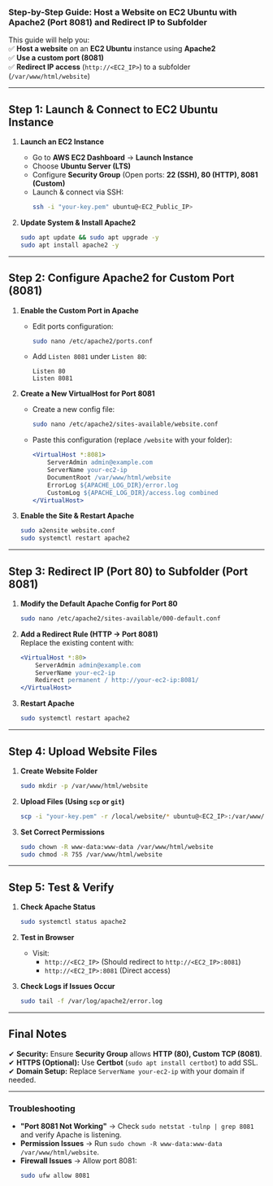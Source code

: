 ### **Step-by-Step Guide: Host a Website on EC2 Ubuntu with Apache2 (Port 8081) and Redirect IP to Subfolder**  

This guide will help you:  
✅ **Host a website** on an **EC2 Ubuntu** instance using **Apache2**  
✅ **Use a custom port (8081)**  
✅ **Redirect IP access** (`http://<EC2_IP>`) to a subfolder (`/var/www/html/website`)  

---

## **Step 1: Launch & Connect to EC2 Ubuntu Instance**
1. **Launch an EC2 Instance**  
   - Go to **AWS EC2 Dashboard** → **Launch Instance**  
   - Choose **Ubuntu Server (LTS)**  
   - Configure **Security Group** (Open ports: **22 (SSH), 80 (HTTP), 8081 (Custom)**  
   - Launch & connect via SSH:  
     ```bash
     ssh -i "your-key.pem" ubuntu@<EC2_Public_IP>
     ```

2. **Update System & Install Apache2**  
   ```bash
   sudo apt update && sudo apt upgrade -y
   sudo apt install apache2 -y
   ```

---

## **Step 2: Configure Apache2 for Custom Port (8081)**
1. **Enable the Custom Port in Apache**  
   - Edit ports configuration:  
     ```bash
     sudo nano /etc/apache2/ports.conf
     ```
   - Add `Listen 8081` under `Listen 80`:  
     ```
     Listen 80
     Listen 8081
     ```

2. **Create a New VirtualHost for Port 8081**  
   - Create a new config file:  
     ```bash
     sudo nano /etc/apache2/sites-available/website.conf
     ```
   - Paste this configuration (replace `/website` with your folder):  
     ```apache
     <VirtualHost *:8081>
         ServerAdmin admin@example.com
         ServerName your-ec2-ip
         DocumentRoot /var/www/html/website
         ErrorLog ${APACHE_LOG_DIR}/error.log
         CustomLog ${APACHE_LOG_DIR}/access.log combined
     </VirtualHost>
     ```

3. **Enable the Site & Restart Apache**  
   ```bash
   sudo a2ensite website.conf
   sudo systemctl restart apache2
   ```

---

## **Step 3: Redirect IP (Port 80) to Subfolder (Port 8081)**
1. **Modify the Default Apache Config for Port 80**  
   ```bash
   sudo nano /etc/apache2/sites-available/000-default.conf
   ```

2. **Add a Redirect Rule (HTTP → Port 8081)**  
   Replace the existing content with:  
   ```apache
   <VirtualHost *:80>
       ServerAdmin admin@example.com
       ServerName your-ec2-ip
       Redirect permanent / http://your-ec2-ip:8081/
   </VirtualHost>
   ```

3. **Restart Apache**  
   ```bash
   sudo systemctl restart apache2
   ```

---

## **Step 4: Upload Website Files**
1. **Create Website Folder**  
   ```bash
   sudo mkdir -p /var/www/html/website
   ```

2. **Upload Files (Using `scp` or `git`)**  
   ```bash
   scp -i "your-key.pem" -r /local/website/* ubuntu@<EC2_IP>:/var/www/html/website/
   ```

3. **Set Correct Permissions**  
   ```bash
   sudo chown -R www-data:www-data /var/www/html/website
   sudo chmod -R 755 /var/www/html/website
   ```

---

## **Step 5: Test & Verify**
1. **Check Apache Status**  
   ```bash
   sudo systemctl status apache2
   ```

2. **Test in Browser**  
   - Visit:  
     - `http://<EC2_IP>` (Should redirect to `http://<EC2_IP>:8081`)  
     - `http://<EC2_IP>:8081` (Direct access)  

3. **Check Logs if Issues Occur**  
   ```bash
   sudo tail -f /var/log/apache2/error.log
   ```

---

## **Final Notes**
✔ **Security:** Ensure **Security Group** allows **HTTP (80), Custom TCP (8081)**.  
✔ **HTTPS (Optional):** Use **Certbot** (`sudo apt install certbot`) to add SSL.  
✔ **Domain Setup:** Replace `ServerName your-ec2-ip` with your domain if needed.  

---

### **Troubleshooting**
- **"Port 8081 Not Working"** → Check `sudo netstat -tulnp | grep 8081` and verify Apache is listening.  
- **Permission Issues** → Run `sudo chown -R www-data:www-data /var/www/html/website`.  
- **Firewall Issues** → Allow port 8081:  
  ```bash
  sudo ufw allow 8081
  ```
